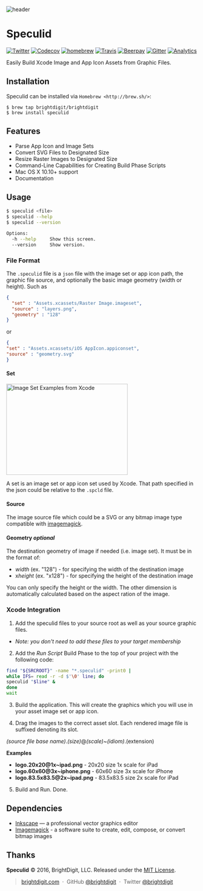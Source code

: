 ![header](https://raw.githubusercontent.com/brightdigit/speculid/release/1.0.0/assets/images/Logo.png)

# Speculid

[![Twitter](https://img.shields.io/badge/Twitter-@BrightDigit-blue.svg?style=flat)](http://twitter.com/brightdigit)
[![Codecov](https://img.shields.io/codecov/c/github/brightdigit/speculid/release%2F1.0.0.svg?maxAge=2592000)]((https://codecov.io/gh/brightdigit/speuclid))
[![homebrew](https://img.shields.io/badge/homebrew-v1.0.0alpha12-orange.svg)](https://github.com/brightdigit/homebrew-brightdigit)
[![Travis](https://img.shields.io/travis/brightdigit/speculid/release%2F1.0.0.svg)](https://travis-ci.org/brightdigit/speculid)
[![Beerpay](https://img.shields.io/beerpay/brightdigit/speculid.svg?maxAge=2592000)](https://beerpay.io/brightdigit/speculid)
[![Gitter](https://img.shields.io/gitter/room/speculid/Lobby.js.svg?maxAge=2592000)](https://gitter.im/speculid/Lobby)
[![Analytics](https://ga-beacon.appspot.com/UA-33667276-5/brightdigit/speculid)](https://github.com/igrigorik/ga-beacon)

Easily Build Xcode Image and App Icon Assets from Graphic Files.

## Installation

Speculid can be installed via `Homebrew <http://brew.sh/>`:

    $ brew tap brightdigit/brightdigit
    $ brew install speculid

## Features

* Parse App Icon and Image Sets
* Convert SVG Files to Designated Size
* Resize Raster Images to Designated Size
* Command-Line Capabilities for Creating Build Phase Scripts
* Mac OS X 10.10+ support
* Documentation
    
## Usage

```bash
$ speculid <file>
$ speculid --help
$ speculid --version

Options:
  -h --help     Show this screen.
  --version     Show version.
```

### File Format

The `.speculid` file is a `json` file with the image set or app icon path, the graphic file source, and optionally the basic image geometry (width or height). Such as

```json
{
  "set" : "Assets.xcassets/Raster Image.imageset",
  "source" : "layers.png",
  "geometry" : "128"
}
```
or
```json
{
"set" : "Assets.xcassets/iOS AppIcon.appiconset",
"source" : "geometry.svg"
}
```

#### Set

<img src="https://raw.githubusercontent.com/brightdigit/speculid/release/1.0.0/assets/images/SetExample.png" width="320" height="240" alt="Image Set Examples from Xcode">

A set is an image set or app icon set used by Xcode. That path specified in the json could be relative to the `.spcld` file.

#### Source 

The image source file which could be a SVG or any bitmap image type compatible with [imagemagick](http://www.imagemagick.org).

#### Geometry *optional*

The destination geometry of image if needed (i.e. image set). It must be in the format of:

* *width* (ex. "128") - for specifying the width of the destination image
* x*height* (ex. "x128") - for specifying the height of the destination image

You can only specify the height or the width. The other dimension is automatically calculated based on the aspect ration of the image.

### Xcode Integration

1. Add the speculid files to your source root as well as your source graphic files. 
  * *Note: you don't need to add these files to your target membership*

2. Add the *Run Script* Build Phase to the top of your project with the following code:

  ```bash
  find "${SRCROOT}" -name "*.speculid" -print0 |
  while IFS= read -r -d $'\0' line; do
  speculid "$line" &
  done
  wait
  ```

3. Build the application. This will create the graphics which you will use in your asset image set or app icon.

4. Drag the images to the correct asset slot. Each rendered image file is suffixed denoting its slot.

  *(source file base name)*.*(size)*@*(scale)*~*(idiom)*.(extension)

  **Examples**

  * **logo.20x20@1x~ipad.png** - 20x20 size 1x scale for iPad
  * **logo.60x60@3x~iphone.png** - 60x60 size 3x scale for iPhone
  * **logo.83.5x83.5@2x~ipad.png** - 83.5x83.5 size 2x scale for iPad

5. Build and Run. Done.

<!--
## Tutorial

### Importing a SVG File as an App Icon

#### 1. Export the Grpahic File (SVG, JPEG, PNG, etc...)

From your graphics application, export your source graphic to whichever format you choose. If you are exporting a **Raster Image** *(jpeg, png, etc...)*, use the highest resolution possible. 



#### 2. Create a `.speculid` File

#### 3. Add a Run Script Phase to Xcode and Build

#### 4. Drag Each File to the Correct Image

#### 5. Build and Run
-->
## Dependencies

* [Inkscape](https://inkscape.org) — a professional vector graphics editor
* [Imagemagick](http://www.imagemagick.org) - a software suite to create, edit, compose, or convert bitmap images

## Thanks

**Speculid** © 2016, BrightDigit, LLC. Released under the [MIT License].<br>

> [brightdigit.com](http://brightdigit.com) &nbsp;&middot;&nbsp;
> GitHub [@brightdigit](https://github.com/brightdigit) &nbsp;&middot;&nbsp;
> Twitter [@brightdigit](https://twitter.com/brightdigit)

[MIT License]: http://mit-license.org/
